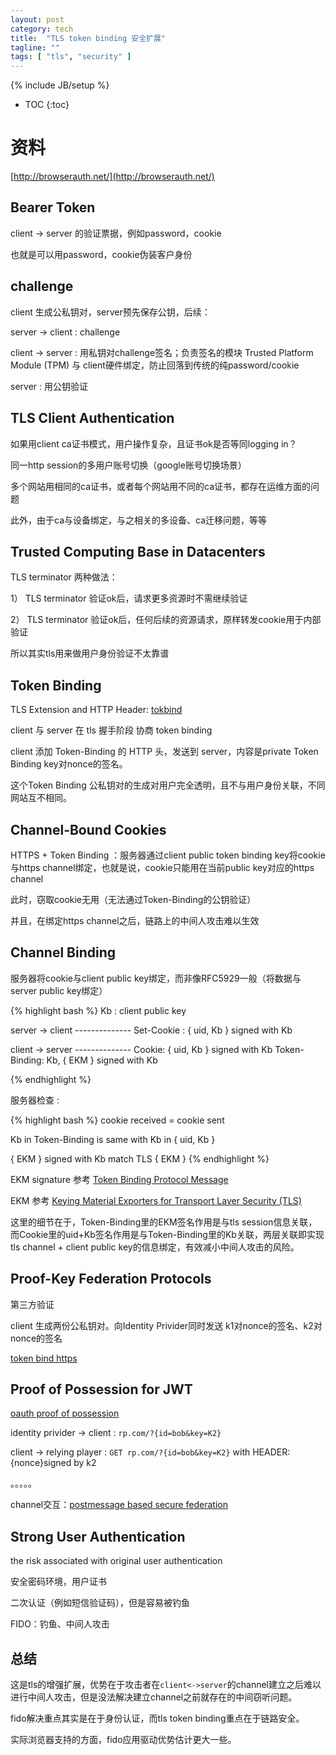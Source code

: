 ```yaml
---
layout: post
category: tech
title:  "TLS token binding 安全扩展"
tagline: ""
tags: [ "tls", "security" ] 
---
```

{% include JB/setup %}

* TOC
{:toc}

# 资料

[http://browserauth.net/](http://browserauth.net/)

## Bearer Token

client -> server 的验证票据，例如password，cookie

也就是可以用password，cookie伪装客户身份

## challenge

client 生成公私钥对，server预先保存公钥，后续：

server -> client : challenge

client -> server : 用私钥对challenge签名；负责签名的模块 Trusted Platform Module (TPM) 与 client硬件绑定，防止回落到传统的纯password/cookie

server : 用公钥验证

## TLS Client Authentication

如果用client ca证书模式，用户操作复杂，且证书ok是否等同logging in？

同一http session的多用户账号切换（google账号切换场景）

多个网站用相同的ca证书，或者每个网站用不同的ca证书，都存在运维方面的问题

此外，由于ca与设备绑定，与之相关的多设备、ca迁移问题，等等

## Trusted Computing Base in Datacenters

TLS terminator 两种做法：

1） TLS terminator 验证ok后，请求更多资源时不需继续验证 

2） TLS terminator 验证ok后，任何后续的资源请求，原样转发cookie用于内部验证

所以其实tls用来做用户身份验证不太靠谱

## Token Binding

TLS Extension and HTTP Header: [tokbind](https://datatracker.ietf.org/wg/tokbind/documents/)

client 与 server 在 tls 握手阶段 协商 token binding

client 添加 Token-Binding 的 HTTP 头，发送到 server，内容是private Token Binding key对nonce的签名。

这个Token Binding 公私钥对的生成对用户完全透明，且不与用户身份关联，不同网站互不相同。

##  Channel-Bound Cookies

HTTPS + Token Binding ：服务器通过client public token binding key将cookie与https channel绑定，也就是说，cookie只能用在当前public key对应的https channel

此时，窃取cookie无用（无法通过Token-Binding的公钥验证）

并且，在绑定https channel之后，链路上的中间人攻击难以生效

## Channel Binding

服务器将cookie与client public key绑定，而非像RFC5929一般（将数据与server public key绑定）

{% highlight bash %}
Kb :  client public key

server -> client --------------
Set-Cookie : { uid, Kb } signed with  Kb

client -> server --------------
Cookie: { uid, Kb } signed with  Kb
Token-Binding:  Kb, { EKM } signed with Kb

{% endhighlight %}

服务器检查 :  

{% highlight bash %}
cookie received = cookie sent

Kb in Token-Binding is same with Kb in { uid, Kb } 

{ EKM } signed with Kb  match TLS { EKM }
{% endhighlight %}

EKM signature 参考 [Token Binding Protocol Message](https://tools.ietf.org/html/draft-ietf-tokbind-protocol-08#section-3)

EKM 参考 [Keying Material Exporters for Transport Layer Security (TLS)](https://tools.ietf.org/html/rfc5705)

这里的细节在于，Token-Binding里的EKM签名作用是与tls session信息关联，而Cookie里的uid+Kb签名作用是与Token-Binding里的Kb关联，两层关联即实现tls channel + client public key的信息绑定，有效减小中间人攻击的风险。

## Proof-Key Federation Protocols

第三方验证

client 生成两份公私钥对。向Identity Privider同时发送 k1对nonce的签名、k2对nonce的签名

[token bind https](https://datatracker.ietf.org/doc/draft-ietf-tokbind-https/)

## Proof of Possession for JWT

[oauth proof of possession](https://tools.ietf.org/html/draft-ietf-oauth-proof-of-possession)

identity privider -> client : ``rp.com/?{id=bob&key=K2}``

client -> relying player : ``GET rp.com/?{id=bob&key=K2}`` with HEADER: {nonce}signed by k2

。。。。。

channel交互：[postmessage based secure federation](http://www.browserauth.net/proof-key-federation-protocols/postmessage-based-secure-federation)

## Strong User Authentication 

the risk associated with original user authentication

安全密码环境，用户证书

二次认证（例如短信验证码），但是容易被钓鱼

FIDO：钓鱼、中间人攻击

## 总结

这是tls的增强扩展，优势在于攻击者在`client<->server`的channel建立之后难以进行中间人攻击，但是没法解决建立channel之前就存在的中间窃听问题。

fido解决重点其实是在于身份认证，而tls token binding重点在于链路安全。

实际浏览器支持的方面，fido应用驱动优势估计更大一些。
